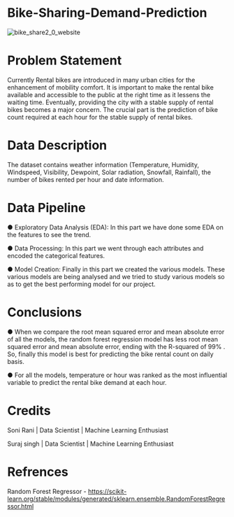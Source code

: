# **Bike-Sharing-Demand-Prediction**
![bike_share2_0_website](https://user-images.githubusercontent.com/100477239/173245250-24207c40-3068-4356-bae8-bd7d148ff47d.png)

# **Problem Statement**

Currently Rental bikes are introduced in many urban cities for the enhancement of mobility comfort. It is important to make the rental bike available and accessible to the public at the right time as it lessens the waiting time. Eventually, providing the city with a stable supply of rental bikes becomes a major concern. The crucial part is the prediction of bike count required at each hour for the stable supply of rental bikes.

# **Data Description**

The dataset contains weather information (Temperature, Humidity, Windspeed, Visibility, Dewpoint, Solar radiation, Snowfall, Rainfall), the number of bikes rented per hour and date information.

# **Data Pipeline**

● Exploratory Data Analysis (EDA): In this part we have done some EDA on the features to see the trend.

● Data Processing: In this part we went through each attributes and encoded the categorical features.

● Model Creation: Finally in this part we created the various models. These various models are being analysed and we tried to study various models so as to get the best performing model for our project.

# **Conclusions**

● When we compare the root mean squared error and mean absolute error of all the models, the random forest regression model has less root mean squared error and mean absolute error, ending with the R-squared of 99% . So, finally this model is best for predicting the bike rental count on daily basis.

● For all the models, temperature or hour was ranked as the most influential variable to predict the rental bike demand at each hour.

# Credits

Soni Rani | Data Scientist | Machine Learning Enthusiast

Suraj singh | Data Scientist | Machine Learning Enthusiast

# Refrences

Random Forest Regressor - https://scikit-learn.org/stable/modules/generated/sklearn.ensemble.RandomForestRegressor.html
